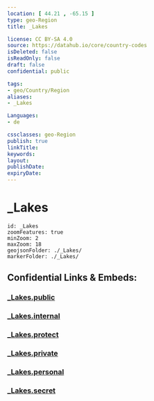 ```yaml
---
location: [ 44.21 , -65.15 ] 
type: geo-Region
title: _Lakes

license: CC BY-SA 4.0
source: https://datahub.io/core/country-codes
isDeleted: false
isReadOnly: false
draft: false
confidential: public

tags:
- geo/Country/Region
aliases:
- _Lakes

Languages:
- de

cssclasses: geo-Region
publish: true
linkTitle: 
keywords: 
layout: 
publishDate: 
expiryDate: 
---
```


# _Lakes

```leaflet
id: _Lakes
zoomFeatures: true 
minZoom: 2 
maxZoom: 18
geojsonFolder: ./_Lakes/
markerFolder: ./_Lakes/
```


## Confidential Links & Embeds: 

### [_Lakes.public](/_public/\Earth\Continent\America~North\Canada\provinces~Canada\Nova_Scotia_Lakes.public.md) 

### [_Lakes.internal](/_internal/\Earth\Continent\America~North\Canada\provinces~Canada\Nova_Scotia_Lakes.internal.md) 

### [_Lakes.protect](/_protect/\Earth\Continent\America~North\Canada\provinces~Canada\Nova_Scotia_Lakes.protect.md) 

### [_Lakes.private](/_private/\Earth\Continent\America~North\Canada\provinces~Canada\Nova_Scotia_Lakes.private.md) 

### [_Lakes.personal](/_personal/\Earth\Continent\America~North\Canada\provinces~Canada\Nova_Scotia_Lakes.personal.md) 

### [_Lakes.secret](/_secret/\Earth\Continent\America~North\Canada\provinces~Canada\Nova_Scotia_Lakes.secret.md)

